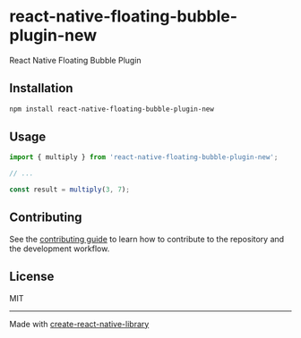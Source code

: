# react-native-floating-bubble-plugin-new

React Native Floating Bubble Plugin

## Installation

```sh
npm install react-native-floating-bubble-plugin-new
```

## Usage


```js
import { multiply } from 'react-native-floating-bubble-plugin-new';

// ...

const result = multiply(3, 7);
```


## Contributing

See the [contributing guide](CONTRIBUTING.md) to learn how to contribute to the repository and the development workflow.

## License

MIT

---

Made with [create-react-native-library](https://github.com/callstack/react-native-builder-bob)
